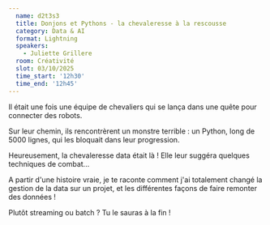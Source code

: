 ```yaml
---
  name: d2t3s3
  title: Donjons et Pythons - la chevaleresse à la rescousse
  category: Data & AI
  format: Lightning
  speakers: 
    - Juliette Grillere
  room: Créativité
  slot: 03/10/2025
  time_start: '12h30'
  time_end: '12h45'
---
```

Il était une fois une équipe de chevaliers qui se lança dans une quête pour connecter des robots.

Sur leur chemin, ils rencontrèrent un monstre terrible : un Python, long de 5000 lignes, qui les bloquait dans leur progression.

Heureusement, la chevaleresse data était là ! Elle leur suggéra quelques techniques de combat...

A partir d'une histoire vraie, je te raconte comment j'ai totalement changé la gestion de la data sur un projet, et les différentes façons de faire remonter des données !

Plutôt streaming ou batch ? Tu le sauras à la fin !
